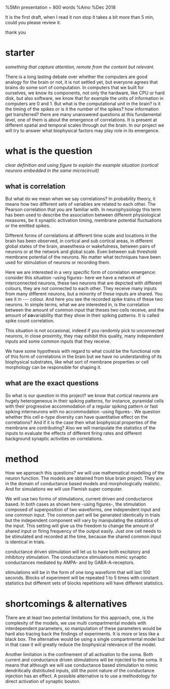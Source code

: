 %5Min presentation ~ 800 words 
%Amo
%Dec 2018

It is the first draft, when I read it non stop it takes a bit more than 5 min,
could you please review it. 

thank you


# starter

*something that capture attention, remote from the content but relevant.*

There is a long lasting debate over whether the computers are good analogy for the brain or not, it is not settled yet, but everyone agrees that brains do some sort of computation.
In computers that we built for ourselves, we know its components, not only the hardware, like CPU or hard disk, but also software, we know that for example the units of information in computers are 0 and 1. But what is the computational unit in the brain? is it the timing of the spikes or is it the number of the spikes? how information get transferred? there are many unanswered questions at this fundamental level, one of them is about the emergence of correlations. It is present at different spatial and temporal scales through out the brain. In our project we will try to answer what biophysical factors may play role in its emergence.


# what is the question

*clear definition and using figure to explain the example situation (cortical neurons embedded in the same microcircuit)*

## what is correlation

But what do we mean when we say correlations? In probability theory, it means how two different sets of variables are related to each other. The Pearson correlation that you are familiar with. In neurophysiology this term has been used to describe the association between different physiological measures, be it synaptic activation timing, membrane potential fluctuations or the emitted spikes.

Different forms of correlations at different time scale and locations in the brain has been observed, in cortical and sub cortical areas, in different global states of the brain, anaesthesia or wakefulness, between pairs of neurons or at the network and global scale. Even between sub threshold membrane potential of the neurons. No matter what techniques have been used for stimulation of neurons or recording them.

Here we are interested in a very specific form of correlation emergence: consider this situation -using figures- here we have a network of interconnected neurons, these two neurons that are depicted with different colours, they are *not* connected to each other. They receive many inputs from many different neurons, but a minority of these inputs are shared. You see it in --- colour. And here you see the recorded spike trains of these two neurons. In simple terms, what we are interested in, is the correlation between the amount of common input that theses two cells receive, and the amount of **co**variability that they show in their spiking patterns. It is called spike count correlation. 

This situation is not occasional, indeed if you randomly pick to unconnected neurons, in close proximity, they may exhibit this quality, many independent inputs and some common inputs that they receive.

We have some hypothesis with regard to what could be the functional role of this form of correlations in the brain but we have no understanding of its biophysical substrates, like what sort of membrane properties or cell morphology can be responsible for shaping it.

## what are the exact questions

So what is our question in this project? we know that cortical neurons are hugely heterogeneous in their spiking patterns, for instance, pyramidal cells with their progressive accommodation of a regular spiking pattern or fast spiking interneurons with no accommodation -using figures-. We question whether this cell e-type diversity can have quantitative effect on the correlations? And if it is the case then what biophysical properties of the membrane are contributing? Also we will manipulate the statistics of the inputs to evaluate the effects of different firing rates and different background synaptic activities on correlations.

# method

How we approach this questions? we will use mathematical modelling of the neuron function. The models are obtained from blue brain project. They are in the domain of conductance based models and morphologically realistic. And for simulations we will use Flemish super computer.

We will use two forms of stimulations, current driven and conductance based. In both cases as shown here -using figures-, the stimulation composed of superposition of two waveforms, one independent input and one common input. The common part will be generated identically in trials but the independent component will vary by manipulating the statistics of the input. This setting will give us the freedom to change the amount of shared input or firing frequency of the output easily. Just one cell needs to be stimulated and recorded at the time, because the shared common input is identical in trials.  

conductance driven stimulation will let us to have both excitatory and inhibitory stimulation. The conductance stimulations mimic synaptic conductances mediated by AMPA- and by GABA-A-receptors.

stimulations will be in the form of one long waveform that will last 100 seconds. Blocks of experiment will be repeated 1 to 5 times with constant statistics but different sets of blocks repetitions will have different statistics.

# shortcomings & alternatives 

There are at least two potential limitations for this approach, one, is the complexity of the models, we use multi compartmental models with interdependent parameters, so manipulation of these parameters would be hard also tracing back the findings of experiments. It is more or less like a black box. The alternative would be using a single compartmental model but in that case it will greatly reduce the biophysical relevance of the model.

Another limitation is the confinement of all activation to the soma. Both current and conductance driven stimulations will be injected to the soma. It means that although we will use conductance based stimulation to mimic dendritically distributed inputs, still the point nature of the conductance injection has an effect. A possible alternative is to use a methodology for direct activation of synaptic bouton.




